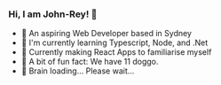 ### Hi, I am John-Rey! 👋

- 🙌 An aspiring Web Developer based in Sydney
- 🌱 I'm currently learning Typescript, Node, and .Net
- 👾 Currently making React Apps to familiarise myself
- 🐶 A bit of fun fact: We have 11 doggo.
- 🤞 Brain loading... Please wait...
<!--
**jyvillad/jyvillad** is a ✨ _special_ ✨ repository because its `README.md` (this file) appears on your GitHub profile.

Here are some ideas to get you started:

- 🔭 I’m currently working on ...
- 🌱 I’m currently learning ...
- 👯 I’m looking to collaborate on ...
- 🤔 I’m looking for help with ...
- 💬 Ask me about ...
- 📫 How to reach me: ...
- 😄 Pronouns: ...
- ⚡ Fun fact: ...
-->
